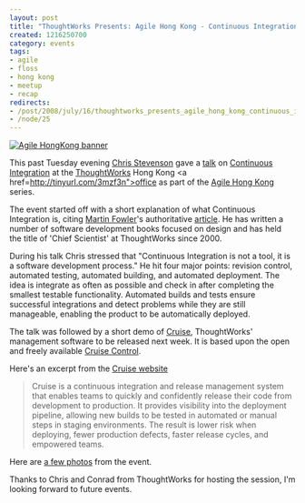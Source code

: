 ```yaml
--- 
layout: post
title: "ThoughtWorks Presents: Agile Hong Kong - Continuous Integration with Chris Stevenson"
created: 1216250700
category: events
tags:
- agile
- floss
- hong kong
- meetup
- recap
redirects:
- /post/2008/july/16/thoughtworks_presents_agile_hong_kong_continuous_integration_chris_stevenson
- /node/25
---
```

<a href="http://gallery.johndbritton.com/v/2008/china/hong_kong/thought_works_presents_agile_hong_kong_continuous_integration_with_chris_stevenson/IMG_1767.JPG.html"><img src="http://gallery.johndbritton.com/d/62232-3/IMG_1767.JPG" alt="Agile HongKong banner" /></a>

This past Tuesday evening <a href="http://www.skizz.biz">Chris Stevenson</a> gave a <a href="http://agilehongkong.com/2008/07/09/continuous-integration/">talk</a> on <a href="http://www.wikipedia.org/wiki/Continuous_integration">Continuous Integration</a> at the <a href="http://www.thoughtworks.com">ThoughtWorks</a> Hong Kong <a href=http://tinyurl.com/3mzf3n">office</a> as part of the <a href="http://www.agilehongkong.com">Agile Hong Kong</a> series. 

The event started off with a short explanation of what Continuous Integration is, citing <a href="http://en.wikipedia.org/wiki/Martin_Fowler">Martin Fowler</a>'s authoritative <a href="http://www.martinfowler.com/articles/continuousIntegration.html">article</a>. He has written a number of software development books focused on design and has held the title of 'Chief Scientist' at ThoughtWorks since 2000. 

During his talk Chris stressed that "Continuous Integration is not a tool, it is a software development process." He hit four major points: revision control, automated testing, automated building, and automated deployment. The idea is integrate as often as possible and check in after completing the smallest testable functionality. Automated builds and tests ensure successful integrations and detect problems while they are still manageable, enabling the product to be automatically deployed.

The talk was followed by a short demo of <a href="http://studios.thoughtworks.com/cruise">Cruise</a>, ThoughtWorks' management software to be released next week. It is based upon the open and freely available <a href="http://cruisecontrol.sourceforge.net/">Cruise Control</a>.

Here's an excerpt from the <a href="http://studios.thoughtworks.com/cruise">Cruise website</a>
<blockquote cite="http://studios.thoughtworks.com/cruise">Cruise is a continuous integration and release management system that enables teams to quickly and confidently release their code from development to production. It provides visibility into the deployment pipeline, allowing new builds to be tested in automated or manual steps in staging environments. The result is lower risk when deploying, fewer production defects, faster release cycles, and empowered teams.</blockquote>

Here are <a href="http://gallery.johndbritton.com/v/2008/china/hong_kong/thought_works_presents_agile_hong_kong_continuous_integration_with_chris_stevenson/">a few photos</a> from the event.

Thanks to Chris and Conrad from ThoughtWorks for hosting the session, I'm looking forward to future events.
